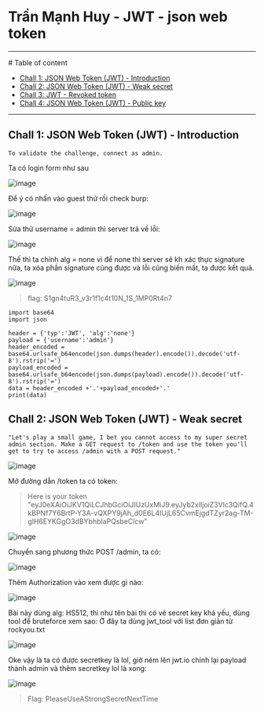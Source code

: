 # Trần Mạnh Huy - JWT - json web token
<hr>
# Table of content 

* [Chall 1: JSON Web Token (JWT) - Introduction](#chall-1-json-web-token-jwt---introduction)
* [Chall 2: JSON Web Token (JWT) - Weak secret](#chall-2-json-web-token-jwt---weak-secret)
* [Chall 3: JWT - Revoked token](#chall-3-jwt---revoked-token)
* [Chall 4: JSON Web Token (JWT) - Public key](#chall-4-json-web-token-jwt---public-key) 

<hr>

## Chall 1: JSON Web Token (JWT) - Introduction
```
To validate the challenge, connect as admin.
```
Ta có login form như sau 

![image](https://user-images.githubusercontent.com/104350480/219703907-2e0197cf-93da-4230-a230-164f0473c52c.png)

Để ý có nhấn vào guest thử rồi check burp:

![image](https://user-images.githubusercontent.com/104350480/219705924-bb74b020-b6d7-48b5-a735-c662ef36634e.png)

Sửa thử username = admin thì server trả về lỗi: 

![image](https://user-images.githubusercontent.com/104350480/219708136-04c02ff0-8a0f-4ce9-891f-fee65f60067a.png)



Thế thì ta chỉnh alg = none vì để none thì server sẽ kh xác thực signature nữa, ta xóa phần signature cũng được và lỗi cũng biến mất, ta được kết quả.

![image](https://user-images.githubusercontent.com/104350480/219706460-833ef24c-d343-48b9-9eff-aa7d2a16d3ae.png)

> flag: S1gn4tuR3_v3r1f1c4t10N_1S_1MP0Rt4n7

```
import base64
import json

header = {'typ':'JWT', 'alg':'none'}
payload = {'username':'admin'}
header_encoded = base64.urlsafe_b64encode(json.dumps(header).encode()).decode('utf-8').rstrip('=')
payload_encoded = base64.urlsafe_b64encode(json.dumps(payload).encode()).decode('utf-8').rstrip('=')
data = header_encoded +'.'+payload_encoded+'.'
print(data)
```

## Chall 2: JSON Web Token (JWT) - Weak secret

```
"Let's play a small game, I bet you cannot access to my super secret admin section. Make a GET request to /token and use the token you'll get to try to access /admin with a POST request."

```

![image](https://user-images.githubusercontent.com/104350480/219711939-05cb4769-bdef-4024-aea3-2e92e5ffb132.png)

Mở đường dẫn /token ta có token:

> Here is your token	"eyJ0eXAiOiJKV1QiLCJhbGciOiJIUzUxMiJ9.eyJyb2xlIjoiZ3Vlc3QifQ.4kBPNf7Y6BrtP-Y3A-vQXPY9jAh_d0E6L4IUjL65CvmEjgdTZyr2ag-TM-glH6EYKGgO3dBYbhblaPQsbeClcw"

![image](https://user-images.githubusercontent.com/104350480/219831488-82906321-0618-429f-a177-6ed253af0c4f.png)


Chuyển sang phương thức POST /admin, ta có: 

![image](https://user-images.githubusercontent.com/104350480/219831018-a2a1142c-255f-42ca-a9b4-9a897db12daf.png)

Thêm Authorization vào xem được gì nào: 

![image](https://user-images.githubusercontent.com/104350480/219831273-213e8862-495d-4558-b382-0bd9f36e0e7a.png)

Bài này dùng alg: HS512, thì như tên bài thì có vẻ secret key khá yếu, dùng tool để bruteforce xem sao: Ở đây ta dùng jwt_tool với list đơn giản
từ rockyou.txt

![image](https://user-images.githubusercontent.com/104350480/219830868-0655a46b-6375-4fa5-bab8-da0cac9e3afd.png)

Oke vậy là ta có được secretkey là lol, giờ ném lên jwt.io chỉnh lại payload thành admin và thêm secretkey lol là xong: 

![image](https://user-images.githubusercontent.com/104350480/219832730-a58fad6e-e2cb-48c3-a422-c3b4d957b817.png)

> Flag: PleaseUseAStrongSecretNextTime
